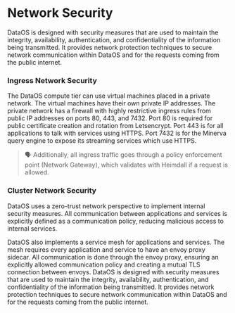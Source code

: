 # Network Security

DataOS is designed with security measures that are used to maintain the integrity, availability, authentication, and confidentiality of the information being transmitted. It provides network protection techniques to secure network communication within DataOS and for the requests coming from the public internet.

### Ingress Network Security

The DataOS compute tier can use virtual machines placed in a private network.
The virtual machines have their own private IP addresses. The private network has a firewall with highly restrictive ingress rules from public IP addresses on ports 80, 443, and 7432. Port 80 is required for public certificate creation and rotation from Letsencrypt. Port 443 is for all applications to talk with services using HTTPS. Port 7432 is for the Minerva query engine to expose its streaming services which use HTTPS.


> 🗣 Additionally, all ingress traffic goes through a policy enforcement point (Network Gateway), which validates with Heimdall if a request is allowed.

### Cluster Network Security

DataOS uses a zero-trust network perspective to implement internal security measures. All communication between applications and services is explicitly defined as a communication policy, reducing malicious access to internal services.

DataOS also implements a service mesh for applications and services. The mesh requires every application and service to have an envoy proxy sidecar. All communication is done through the envoy proxy, ensuring an explicitly allowed communication policy and creating a mutual TLS connection between envoys. DataOS is designed with security measures that are used to maintain the integrity, availability, authentication, and confidentiality of the information being transmitted. It provides network protection techniques to secure network communication within DataOS and for the requests coming from the public internet.